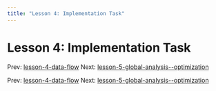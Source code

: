 ```yaml
---
title: "Lesson 4: Implementation Task"
---
```


# Lesson 4: Implementation Task

Prev: [lesson-4-data-flow](lesson-4-data-flow.md)
Next: [lesson-5-global-analysis--optimization](lesson-5-global-analysis--optimization.md)

Prev: [lesson-4-data-flow](lesson-4-data-flow.md)
Next: [lesson-5-global-analysis--optimization](lesson-5-global-analysis--optimization.md)
